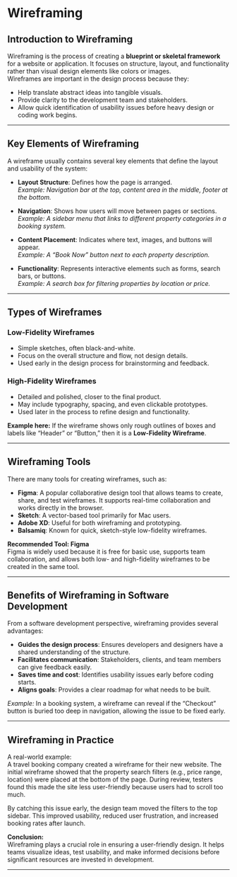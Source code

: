 # Wireframing

## Introduction to Wireframing
Wireframing is the process of creating a **blueprint or skeletal framework** for a website or application. It focuses on structure, layout, and functionality rather than visual design elements like colors or images.  
Wireframes are important in the design process because they:  
- Help translate abstract ideas into tangible visuals.  
- Provide clarity to the development team and stakeholders.  
- Allow quick identification of usability issues before heavy design or coding work begins.  

---

## Key Elements of Wireframing
A wireframe usually contains several key elements that define the layout and usability of the system:  

- **Layout Structure**: Defines how the page is arranged.  
  *Example: Navigation bar at the top, content area in the middle, footer at the bottom.*  

- **Navigation**: Shows how users will move between pages or sections.  
  *Example: A sidebar menu that links to different property categories in a booking system.*  

- **Content Placement**: Indicates where text, images, and buttons will appear.  
  *Example: A “Book Now” button next to each property description.*  

- **Functionality**: Represents interactive elements such as forms, search bars, or buttons.  
  *Example: A search box for filtering properties by location or price.*  

---

## Types of Wireframes

### Low-Fidelity Wireframes
- Simple sketches, often black-and-white.  
- Focus on the overall structure and flow, not design details.  
- Used early in the design process for brainstorming and feedback.  

### High-Fidelity Wireframes
- Detailed and polished, closer to the final product.  
- May include typography, spacing, and even clickable prototypes.  
- Used later in the process to refine design and functionality.  

**Example here:** If the wireframe shows only rough outlines of boxes and labels like “Header” or “Button,” then it is a **Low-Fidelity Wireframe**.  

---

## Wireframing Tools
There are many tools for creating wireframes, such as:  

- **Figma**: A popular collaborative design tool that allows teams to create, share, and test wireframes. It supports real-time collaboration and works directly in the browser.  
- **Sketch**: A vector-based tool primarily for Mac users.  
- **Adobe XD**: Useful for both wireframing and prototyping.  
- **Balsamiq**: Known for quick, sketch-style low-fidelity wireframes.  

**Recommended Tool: Figma**  
Figma is widely used because it is free for basic use, supports team collaboration, and allows both low- and high-fidelity wireframes to be created in the same tool.  

---

## Benefits of Wireframing in Software Development
From a software development perspective, wireframing provides several advantages:  
- **Guides the design process**: Ensures developers and designers have a shared understanding of the structure.  
- **Facilitates communication**: Stakeholders, clients, and team members can give feedback easily.  
- **Saves time and cost**: Identifies usability issues early before coding starts.  
- **Aligns goals**: Provides a clear roadmap for what needs to be built.  

*Example:* In a booking system, a wireframe can reveal if the “Checkout” button is buried too deep in navigation, allowing the issue to be fixed early.  

---

## Wireframing in Practice
A real-world example:  
A travel booking company created a wireframe for their new website. The initial wireframe showed that the property search filters (e.g., price range, location) were placed at the bottom of the page. During review, testers found this made the site less user-friendly because users had to scroll too much.  

By catching this issue early, the design team moved the filters to the top sidebar. This improved usability, reduced user frustration, and increased booking rates after launch.  

**Conclusion:**  
Wireframing plays a crucial role in ensuring a user-friendly design. It helps teams visualize ideas, test usability, and make informed decisions before significant resources are invested in development.  

---
